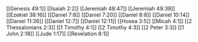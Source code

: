 [[Genesis 49:1]]
[[Isaiah 2:2]]
[[Jeremiah 48:47]]
[[Jeremiah 49:39]]
[[Ezekiel 38:16]]
[[Daniel 7:8]]
[[Daniel 7:20]]
[[Daniel 8:8]]
[[Daniel 10:14]]
[[Daniel 11:36]]
[[Daniel 12:7]]
[[Daniel 12:11]]
[[Hosea 3:5]]
[[Micah 4:1]]
[[2 Thessalonians 2:3]]
[[1 Timothy 4:1]]
[[2 Timothy 4:3]]
[[2 Peter 3:3]]
[[1 John 2:18]]
[[Jude 1:17]]
[[Revelation 8:1]]
